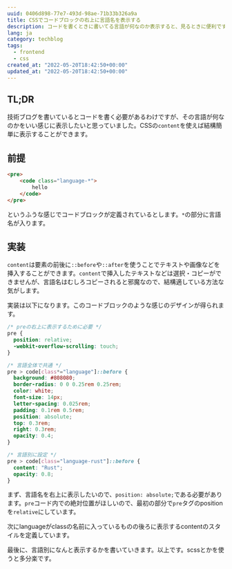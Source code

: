 ```yaml
---
uuid: 0406d898-77e7-493d-98ae-71b33b326a9a
title: CSSでコードブロックの右上に言語名を表示する
description: コードを書くときに書いてる言語が何なのか表示すると、見るときに便利です。CSSだけで実現できます。
lang: ja
category: techblog
tags:
  - frontend
  - css
created_at: "2022-05-20T18:42:50+00:00"
updated_at: "2022-05-20T18:42:50+00:00"
---
```


## TL;DR

技術ブログを書いているとコードを書く必要があるわけですが、その言語が何なのかをいい感じに表示したいと思っていました。CSSの`content`を使えば結構簡単に表示することができます。

## 前提

```html
<pre>
    <code class="language-*">
        hello
    </code>
</pre>
```

というふうな感じでコードブロックが定義されているとします。`*`の部分に言語名が入ります。

## 実装

`content`は要素の前後に`::before`や`::after`を使うことでテキストや画像などを挿入することができます。`content`で挿入したテキストなどは選択・コピーができませんが、言語名はむしろコピーされると邪魔なので、結構適している方法な気がします。

実装は以下になります。このコードブロックのような感じのデザインが得られます。

```css
/* preの右上に表示するために必要 */
pre {
  position: relative;
  -webkit-overflow-scrolling: touch;
}

/* 言語全体で共通 */
pre > code[class*="language"]::before {
  background: #808080;
  border-radius: 0 0 0.25rem 0.25rem;
  color: white;
  font-size: 14px;
  letter-spacing: 0.025rem;
  padding: 0.1rem 0.5rem;
  position: absolute;
  top: 0.3rem;
  right: 0.3rem;
  opacity: 0.4;
}

/* 言語別に設定 */
pre > code[class="language-rust"]::before {
  content: "Rust";
  opacity: 0.8;
}
```

まず、言語名を右上に表示したいので、`position: absolute;`である必要があります。`pre`コード内での絶対位置がほしいので、最初の部分で`pre`タグのpositionを`relative`にしています。

次にlanguageがclassの名前に入っているものの後ろに表示するcontentのスタイルを定義しています。

最後に、言語別になんと表示するかを書いていきます。以上です。scssとかを使うと多分楽です。
